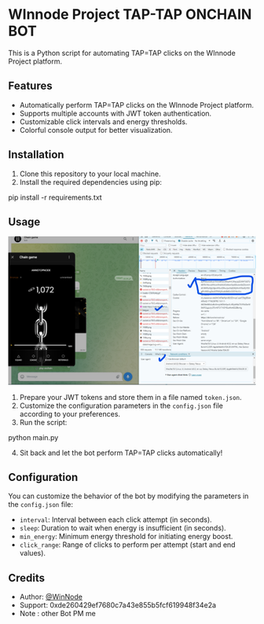 # WInnode Project TAP-TAP ONCHAIN BOT

This is a Python script for automating TAP=TAP clicks on the WInnode Project platform.

## Features

- Automatically perform TAP=TAP clicks on the WInnode Project platform.
- Supports multiple accounts with JWT token authentication.
- Customizable click intervals and energy thresholds.
- Colorful console output for better visualization.

## Installation

1. Clone this repository to your local machine.
2. Install the required dependencies using pip:

pip install -r requirements.txt


## Usage
![Cara Mengambil Token](https://github.com/Winnode/rante-tap/raw/main/cara%20ambil%20token.png)
1. Prepare your JWT tokens and store them in a file named `token.json`.
2. Customize the configuration parameters in the `config.json` file according to your preferences.
3. Run the script:

python main.py

4. Sit back and let the bot perform TAP=TAP clicks automatically!


## Configuration

You can customize the behavior of the bot by modifying the parameters in the `config.json` file:

- `interval`: Interval between each click attempt (in seconds).
- `sleep`: Duration to wait when energy is insufficient (in seconds).
- `min_energy`: Minimum energy threshold for initiating energy boost.
- `click_range`: Range of clicks to perform per attempt (start and end values).

## Credits

- Author: [@WinNode](https://t.me/Winnodexx)
- Support: 0xde260429ef7680c7a43e855b5fcf619948f34e2a
- Note : other Bot PM me



